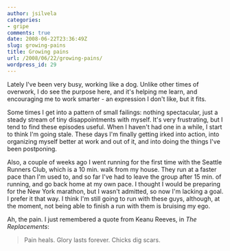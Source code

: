 ```yaml
---
author: jsilvela
categories:
- gripe
comments: true
date: 2008-06-22T23:36:49Z
slug: growing-pains
title: Growing pains
url: /2008/06/22/growing-pains/
wordpress_id: 29
---
```


Lately I've been very busy, working like a dog. Unlike other times of overwork, I do see the purpose here, and it's helping me learn, and encouraging me to work smarter - an expression I don't like, but it fits.

Some times I get into a pattern of small failings: nothing spectacular, just a steady stream of tiny disappointments with myself. It's very frustrating, but I tend to find these episodes useful. When I haven't had one in a while, I start to think I'm going stale. These days I'm finally getting irked into action, into organizing myself better at work and out of it, and into doing the things I've been postponing.

Also, a couple of weeks ago I went running for the first time with the Seattle Runners Club, which is a 10 min. walk from my house. They run at a faster pace than I'm used to, and so far I've had to leave the group after 15 min. of running, and go back home at my own pace.
I thought I would be preparing for the New York marathon, but I wasn't admitted, so now I'm lacking a goal. I prefer it that way.  I think I'm still going to run with these guys, although, at the moment, not being able to finish a run with them is bruising my ego.

Ah, the pain. I just remembered a quote from Keanu Reeves, in _The Replacements_: 



<blockquote>Pain heals. Glory lasts forever. Chicks dig scars.</blockquote>




